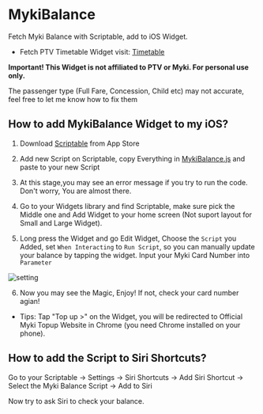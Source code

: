 # MykiBalance  
Fetch Myki Balance with Scriptable, add to iOS Widget.    

- Fetch PTV Timetable Widget visit: [Timetable](https://github.com/imchlorine/PTVTimetable.git)
  
  
**Important! This Widget is not affiliated to PTV or Myki. For personal use only.**

The passenger type (Full Fare, Concession, Child etc) may not accurate, feel free to let me know how to fix them

## How to add MykiBalance Widget to my iOS?

1. Download [Scriptable](https://apps.apple.com/us/app/scriptable/id1405459188?ign-mpt=uo%3D4) from App Store

2. Add new Script on Scriptable, copy Everything in [MykiBalance.js](https://github.com/imchlorine/MykiBalance/blob/main/MykiBalance.js) and paste to your new Script

3. At this stage,you may see an error message if you try to run the code. Don't worry, You are almost there.

4. Go to your Widgets library and find Scriptable, make sure pick the Middle one and Add Widget to your home screen (Not suport layout for Small and Large Widget).

5. Long press the Widget and go Edit Widget, Choose the `Script` you Added, set `When Interacting` to `Run Script`, so you can manually update your balance by tapping the widget. Input your Myki Card Number into `Parameter` <br />  
         
![setting](https://github.com/imchlorine/MykiBalance/blob/main/setting.jpg)


6. Now you may see the Magic, Enjoy! If not, check your card number agian!

  * Tips: Tap "Top up >" on the Widget, you will be redirected to Official Myki Topup Website in Chrome (you need Chrome installed on your phone).


## How to add the Script to Siri Shortcuts?

 Go to your Scriptable -> Settings -> Siri Shortcuts -> Add Siri Shortcut -> Select the Myki Balance Script -> Add to Siri  
 
 Now try to ask Siri to check your balance.

